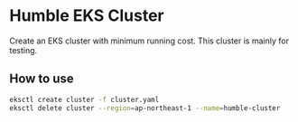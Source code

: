# Humble EKS Cluster

Create an EKS cluster with minimum running cost. This cluster is mainly for testing.

## How to use
```bash
eksctl create cluster -f cluster.yaml
eksctl delete cluster --region=ap-northeast-1 --name=humble-cluster
```
